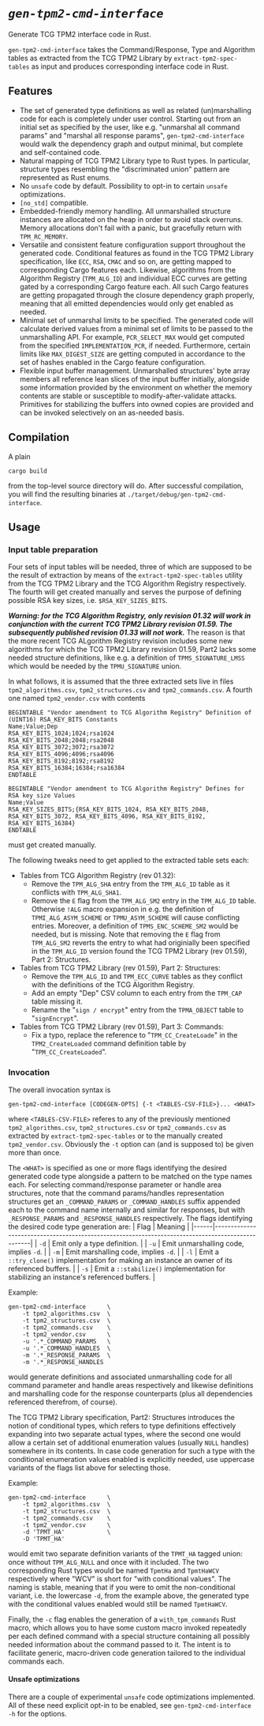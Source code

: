 # *`gen-tpm2-cmd-interface`*
Generate TCG TPM2 interface code in Rust.

`gen-tpm2-cmd-interface` takes the Command/Response, Type and Algorithm tables as extracted from the TCG TPM2 Library by
`extract-tpm2-spec-tables` as input and produces corresponding interface code in Rust.

## Features
- The set of generated type definitions as well as related (un)marshalling code for each is completely under user
  control. Starting out from an initial set as specified by the user, like e.g. "unmarshal all command params" and
  "marshal all response params", `gen-tpm2-cmd-interface` would walk the dependency graph and output minimal, but
  complete and self-contained code.
- Natural mapping of TCG TPM2 Library type to Rust types. In particular, structure types resembling the "discriminated
  union" pattern are represented as Rust enums.
- No `unsafe` code by default. Possibility to opt-in to certain `unsafe` optimizations.
- `[no_std]` compatible.
- Embedded-friendly memory handling. All unmarshalled structure instances are allocated on the heap in order to avoid
  stack overruns. Memory allocations don't fail with a panic, but gracefully return with `TPM_RC_MEMORY`.
- Versatile and consistent feature configuration support throughout the generated code. Conditional features as found in
  the TCG TPM2 Library specification, like `ECC`, `RSA`, `CMAC` and so on, are getting mapped to corresponding Cargo
  features each. Likewise, algorithms from the Algorithm Registry (`TPM_ALG_ID`) and individual ECC curves are getting
  gated by a corresponding Cargo feature each. All such Cargo features are getting propagated through the closure
  dependency graph properly, meaning that all emitted dependencies would only get enabled as needed.
- Minimal set of unmarshal limits to be specified. The generated code will calculate derived values from a minimal set
  of limits to be passed to the unmarshalling API. For example, `PCR_SELECT_MAX` would get computed from the specified
  `IMPLEMENTATION_PCR`, if needed. Furthermore, certain limits like `MAX_DIGEST_SIZE` are getting computed in accordance
  to the set of hashes enabled in the Cargo feature configuration.
- Flexible input buffer management. Unmarshalled structures' byte array members all reference lean slices of the input
  buffer initially, alongside some information provided by the environment on whether the memory contents are stable or
  susceptible to modify-after-validate attacks. Primitives for stabilizing the buffers into owned copies are provided
  and can be invoked selectively on an as-needed basis.

## Compilation
A plain
```
cargo build
```
from the top-level source directory will do. After successful compilation, you will find the resulting binaries
at `./target/debug/gen-tpm2-cmd-interface`.


## Usage
### Input table preparation
Four sets of input tables will be needed, three of which are supposed to be the result of extraction by means of the
`extract-tpm2-spec-tables` utility from the TCG TPM2 Library and the TCG Algorithm Registry respectively. The fourth
will get created manually and serves the purpose of defining possible RSA key sizes, i.e. `$RSA_KEY_SIZES_BITS`.

**_Warning: for the TCG Algorithm Registry, only revision 01.32 will work in conjunction with the current TCG TPM2
Library revision 01.59. The subsequently published revision 01.33 will not work._** The reason is that the more recent
TCG ALgorithm Registry revision includes some new algorithms for which the TCG TPM2 Library revision 01.59, Part2 lacks
some needed structure definitions, like e.g. a definition of `TPMS_SIGNATURE_LMSS` which would be needed by the
`TPMU_SIGNATURE` union.

In what follows, it is assumed that the three extracted sets live in files `tpm2_algorithms.csv`, `tpm2_structures.csv`
and `tpm2_commands.csv`. A fourth one named `tpm2_vendor.csv` with contents
```
BEGINTABLE "Vendor amendment to TCG Algorithm Registry" Definition of (UINT16) RSA_KEY_BITS Constants
Name;Value;Dep
RSA_KEY_BITS_1024;1024;rsa1024
RSA_KEY_BITS_2048;2048;rsa2048
RSA_KEY_BITS_3072;3072;rsa3072
RSA_KEY_BITS_4096;4096;rsa4096
RSA_KEY_BITS_8192;8192;rsa8192
RSA_KEY_BITS_16384;16384;rsa16384
ENDTABLE

BEGINTABLE "Vendor amendment to TCG Algorithm Registry" Defines for RSA key size Values
Name;Value
RSA_KEY_SIZES_BITS;{RSA_KEY_BITS_1024, RSA_KEY_BITS_2048, RSA_KEY_BITS_3072, RSA_KEY_BITS_4096, RSA_KEY_BITS_8192, RSA_KEY_BITS_16384}
ENDTABLE
```
must get created manually.

The following tweaks need to get applied to the extracted table sets each:
- Tables from TCG Algorithm Registry (rev 01.32):
  - Remove the `TPM_ALG_SHA` entry from the `TPM_ALG_ID` table as it conflicts with `TPM_ALG_SHA1`.
  - Remove the `E` flag from the `TPM_ALG_SM2` entry in the `TPM_ALG_ID` table. Otherwise `!ALG` macro expansion in
    e.g. the definition of `TPMI_ALG_ASYM_SCHEME` or `TPMU_ASYM_SCHEME` will cause conflicting entries. Moreover, a
    definition of `TPMS_ENC_SCHEME_SM2` would be needed, but is missing. Note that removing the `E` flag from
    `TPM_ALG_SM2` reverts the entry to what had originially been specified in the `TPM_ALG_ID` version found the TCG
    TPM2 Library (rev 01.59), Part 2: Structures.
- Tables from TCG TPM2 Library (rev 01.59), Part 2: Structures:
  - Remove the `TPM_ALG_ID` and `TPM_ECC_CURVE` tables as they conflict with the definitions of the
    TCG Algorithm Registry.
  - Add an empty "Dep" CSV column to each entry from the `TPM_CAP` table missing it.
  - Rename the "`sign / encrypt`" entry from the `TPMA_OBJECT` table to "`signEncrypt`".
- Tables from TCG TPM2 Library (rev 01.59), Part 3: Commands:
  - Fix a typo, replace the reference to "`TPM_CC_CreateLoade`" in the `TPM2_CreateLoaded` command definition table by
    "`TPM_CC_CreateLoaded`".

### Invocation
The overall invocation syntax is
```
gen-tpm2-cmd-interface [CODEGEN-OPTS] {-t <TABLES-CSV-FILE>}... <WHAT>
```
where `<TABLES-CSV-FILE>` referes to any of the previously mentioned `tpm2_algorithms.csv`, `tpm2_structures.csv` or
`tpm2_commands.csv` as extracted by `extract-tpm2-spec-tables` or to the manually created `tpm2_vendor.csv`. Obviously
the `-t` option can (and is supposed to) be given more than once.

The `<WHAT>` is specified as one or more flags identifying the desired generated code type alongside a pattern to be
matched on the type names each. For selecting command/response parameter or handle area structures, note that the
command params/handles representation structures get an `_COMMAND_PARAMS` or `_COMMAND_HANDLES` suffix appended each to
the command name internally and similar for responses, but with `_RESPONSE_PARAMS` and `_RESPONSE_HANDLES` respectively.
The flags identifying the desired code type generation are:
| Flag | Meaning                                                                                          |
|------|--------------------------------------------------------------------------------------------------|
| `-d` | Emit only a type definition.                                                                     |
| `-u` | Emit unmarshalling code, implies `-d`.                                                           |
| `-m` | Emit marshalling code, implies `-d`.                                                             |
| `-l` | Emit a `::try_clone()` implementation for making an instance an owner of its referenced buffers. |
| `-s` | Emit a `::stabilize()` implementation for stabilizing an instance's referenced buffers.          |

Example:
```
gen-tpm2-cmd-interface      \
    -t tpm2_algorithms.csv  \
    -t tpm2_structures.csv  \
    -t tpm2_commands.csv    \
    -t tpm2_vendor.csv      \
	-u '.*_COMMAND_PARAMS   \
	-u '.*_COMMAND_HANDLES  \
	-m '.*_RESPONSE_PARAMS  \
	-m '.*_RESPONSE_HANDLES
```
would generate definitions and associated unmarshalling code for all command parameter and handle areas respectively and likewise
definitions and marshalling code for the response counterparts (plus all dependencies referenced therefrom, of course).

The TCG TPM2 Library specification, Part2: Structures introduces the notion of conditional types, which refers to type
definitions effectively expanding into two separate actual types, where the second one would allow a certain set of
additional enumeration values (usually `NULL` handles) somewhere in its contents. In case code generation for such a
type with the conditional enumeration values enabled is explicitly needed, use uppercase variants of the flags list
above for selecting those.

Example:
```
gen-tpm2-cmd-interface      \
    -t tpm2_algorithms.csv  \
    -t tpm2_structures.csv  \
    -t tpm2_commands.csv    \
    -t tpm2_vendor.csv      \
	-d 'TPMT_HA'            \
	-D 'TPMT_HA'
```
would emit two separate definition variants of the `TPMT_HA` tagged union: once without `TPM_ALG_NULL` and once with it
included. The two corresponding Rust types would be named `TpmtHa` and `TpmtHaWCV` respectively where "WCV" is short for
"with conditional values". The naming is stable, meaning that if you were to omit the non-conditional variant, i.e. the
lowercase `-d`, from the example above, the generated type with the conditional values enabled would still be named
`TpmtHaWCV`.

Finally, the `-c` flag enables the generation of a `with_tpm_commands` Rust macro, which allows you to have some custom
macro invoked repeatedly per each defined command with a special structure containing all possibly needed information
about the command passed to it. The intent is to facilitate generic, macro-driven code generation tailored to the
individual commands each.

#### Unsafe optimizations
There are a couple of experimental `unsafe` code optimizations implemented. All of these need explicit opt-in to be
enabled, see `gen-tpm2-cmd-interface -h` for the options.
